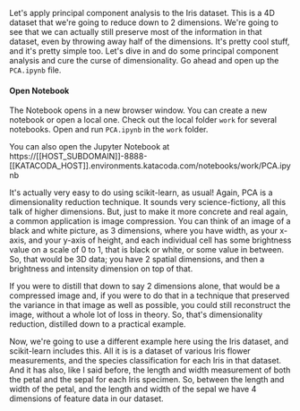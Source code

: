 Let's apply principal component analysis to the Iris dataset. This is a 4D dataset that we're going to reduce down to 2 dimensions. We're going to see that we can actually still preserve most of the information in that dataset, even by throwing away half of the dimensions. It's pretty cool stuff, and it's pretty simple too. Let's dive in and do some principal component analysis and cure the curse of dimensionality. Go ahead and open up the `PCA.ipynb` file.

#### Open Notebook
The Notebook opens in a new browser window. You can create a new notebook or open a local one. Check out the local folder `work` for several notebooks. Open and run `PCA.ipynb` in the `work` folder.

You can also open the Jupyter Notebook at https://[[HOST_SUBDOMAIN]]-8888-[[KATACODA_HOST]].environments.katacoda.com/notebooks/work/PCA.ipynb

It's actually very easy to do using scikit-learn, as usual! Again, PCA is a dimensionality reduction technique. It sounds very science-fictiony, all this talk of higher dimensions. But, just to make it more concrete and real again, a common application is image compression. You can think of an image of a black and white picture, as 3 dimensions, where you have width, as your x-axis, and your y-axis of height, and each individual cell has some brightness value on a scale of 0 to 1, that is black or white, or some value in between. So, that would be 3D data; you have 2 spatial dimensions, and then a brightness and intensity dimension on top of that.

If you were to distill that down to say 2 dimensions alone, that would be a compressed image and, if you were to do that in a technique that preserved the variance in that image as well as possible, you could still reconstruct the image, without a whole lot of loss in theory. So, that's dimensionality reduction, distilled down to a practical example.

Now, we're going to use a different example here using the Iris dataset, and scikit-learn includes this. All it is is a dataset of various Iris flower measurements, and the species classification for each Iris in that dataset. And it has also, like I said before, the length and width measurement of both the petal and the sepal for each Iris specimen. So, between the length and width of the petal, and the length and width of the sepal we have 4 dimensions of feature data in our dataset.
